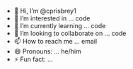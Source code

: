 - 👋 Hi, I’m @cprisbrey1
- 👀 I’m interested in ... code
- 🌱 I’m currently learning ... code
- 💞️ I’m looking to collaborate on ... code
- 📫 How to reach me ... email
- 😄 Pronouns: ... he/him
- ⚡ Fun fact: ... 

<!---
cprisbrey1/cprisbrey1 is a ✨ special ✨ repository because its `README.md` (this file) appears on your GitHub profile.
You can click the Preview link to take a look at your changes.
--->
